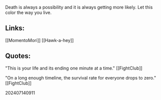 Death is always a possibility and it is always getting more likely. Let this color the way you live.


## Links: 
[[MomentoMori]]
[[Hawk-a-hey]]

## Quotes:

 "This is your life and its ending one minute at a time." [[FightClub]]

 "On a long enough timeline, the survival rate for everyone drops to zero."  [[FightClub]]
 


202407140911

